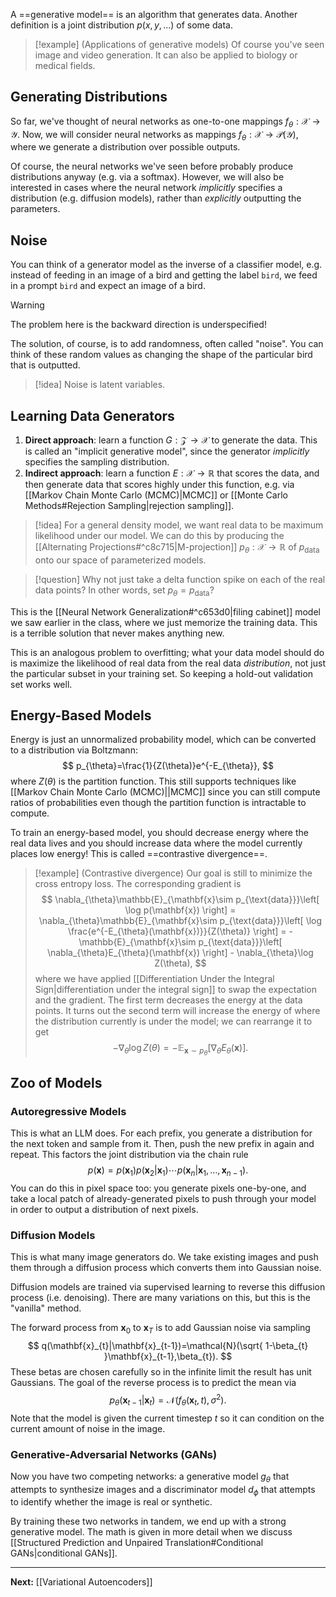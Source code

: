 A ==generative model== is an algorithm that generates data. Another definition is a joint distribution $p(x,y,\dots)$ of some data. 

> [!example] (Applications of generative models)
> Of course you've seen image and video generation. It can also be applied to biology or medical fields.

## Generating Distributions

So far, we've thought of neural networks as one-to-one mappings $f_{\theta}:\mathcal{X}\to \mathcal{Y}$. Now, we will consider neural networks as mappings $f_{\theta}:\mathcal{X}\to \mathcal{P}(\mathcal{Y})$, where we generate a distribution over possible outputs.

Of course, the neural networks we've seen before probably produce distributions anyway (e.g. via a softmax). However, we will also be interested in cases where the neural network *implicitly* specifies a distribution (e.g. diffusion models), rather than *explicitly* outputting the parameters.

## Noise

You can think of a generator model as the inverse of a classifier model, e.g. instead of feeding in an image of a bird and getting the label `bird`, we feed in a prompt `bird` and expect an image of a bird.

> [!warning]
> The problem here is the backward direction is underspecified!

The solution, of course, is to add randomness, often called "noise". You can think of these random values as changing the shape of the particular bird that is outputted.

> [!idea]
> Noise is latent variables.

## Learning Data Generators

1. **Direct approach**: learn a function $G:\mathcal{Z}\to \mathcal{X}$ to generate the data. This is called an "implicit generative model", since the generator *implicitly* specifies the sampling distribution.
2. **Indirect approach**: learn a function $E:\mathcal{X}\to \mathbb{R}$ that scores the data, and then generate data that scores highly under this function, e.g. via [[Markov Chain Monte Carlo (MCMC)|MCMC]] or [[Monte Carlo Methods#Rejection Sampling|rejection sampling]].

> [!idea]
> For a general density model, we want real data to be maximum likelihood under our model. We can do this by producing the [[Alternating Projections#^c8c715|M-projection]] $p_{\theta}:\mathcal{X}\to \mathbb{R}$ of $p_{\text{data}}$ onto our space of parameterized models.

> [!question]
> Why not just take a delta function spike on each of the real data points? In other words, set $p_{\theta}=p_{\text{data}}$? 

This is the [[Neural Network Generalization#^c653d0|filing cabinet]] model we saw earlier in the class, where we just memorize the training data. This is a terrible solution that never makes anything new.

This is an analogous problem to overfitting; what your data model should do is maximize the likelihood of real data from the real data *distribution*, not just the particular subset in your training set. So keeping a hold-out validation set works well.

## Energy-Based Models

Energy is just an unnormalized probability model, which can be converted to a distribution via Boltzmann:
$$
p_{\theta}=\frac{1}{Z(\theta)}e^{-E_{\theta}},
$$
where $Z(\theta)$ is the partition function. This still supports techniques like [[Markov Chain Monte Carlo (MCMC)||MCMC]] since you can still compute ratios of probabilities even though the partition function is intractable to compute.

To train an energy-based model, you should decrease energy where the real data lives and you should increase data where the model currently places low energy! This is called ==contrastive divergence==.

> [!example] (Contrastive divergence)
> Our goal is still to minimize the cross entropy loss. The corresponding gradient is
> $$
> \nabla_{\theta}\mathbb{E}_{\mathbf{x}\sim p_{\text{data}}}\left[ \log p(\mathbf{x}) \right] = \nabla_{\theta}\mathbb{E}_{\mathbf{x}\sim p_{\text{data}}}\left[ \log \frac{e^{-E_{\theta}(\mathbf{x})}}{Z(\theta)} \right] = -\mathbb{E}_{\mathbf{x}\sim p_{\text{data}}}\left[ \nabla_{\theta}E_{\theta}(\mathbf{x}) \right] - \nabla_{\theta}\log Z(\theta),
> $$
> where we have applied [[Differentiation Under the Integral Sign|differentiation under the integral sign]] to swap the expectation and the gradient. The first term decreases the energy at the data points. It turns out the second term will increase the energy of where the distribution currently is under the model; we can rearrange it to get
> $$
> -\nabla_{\theta}\log Z(\theta)=-\mathbb{E}_{\mathbf{x}\sim p_{\theta}}\left[ \nabla_{\theta}E_{\theta}(\mathbf{x}) \right].
> $$

## Zoo of Models

### Autoregressive Models

This is what an LLM does. For each prefix, you generate a distribution for the next token and sample from it. Then, push the new prefix in again and repeat. This factors the joint distribution via the chain rule
$$
p(\mathbf{x})=p(\mathbf{x}_{1})p(\mathbf{x}_{2}|\mathbf{x}_{1})\cdots p(\mathbf{x}_{n}|\mathbf{x}_{1},\dots,\mathbf{x}_{n-1}).
$$
You can do this in pixel space too: you generate pixels one-by-one, and take a local patch of already-generated pixels to push through your model in order to output a distribution of next pixels.

### Diffusion Models

This is what many image generators do. We take existing images and push them through a diffusion process which converts them into Gaussian noise.

Diffusion models are trained via supervised learning to reverse this diffusion process (i.e. denoising). There are many variations on this, but this is the "vanilla" method.

The forward process from $\mathbf{x}_{0}$ to $\mathbf{x}_{T}$ is to add Gaussian noise via sampling
$$
q(\mathbf{x}_{t}|\mathbf{x}_{t-1})=\mathcal{N}(\sqrt{ 1-\beta_{t} }\mathbf{x}_{t-1},\beta_{t}).
$$
These betas are chosen carefully so in the infinite limit the result has unit Gaussians. The goal of the reverse process is to predict the mean via
$$
p_{\theta}(\mathbf{x}_{t-1}|\mathbf{x}_{t})=\mathcal{N}(f_{\theta}(\mathbf{x}_{t},t),\sigma^{2}).
$$
Note that the model is given the current timestep $t$ so it can condition on the current amount of noise in the image.

### Generative-Adversarial Networks (GANs)

Now you have two competing networks: a generative model $g_{\theta}$ that attempts to synthesize images and a discriminator model $d_{\phi}$ that attempts to identify whether the image is real or synthetic.

By training these two networks in tandem, we end up with a strong generative model. The math is given in more detail when we discuss [[Structured Prediction and Unpaired Translation#Conditional GANs|conditional GANs]].

---

**Next:** [[Variational Autoencoders]]